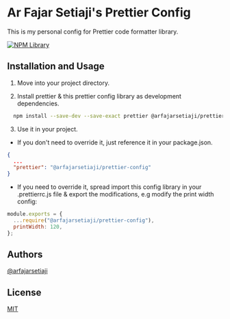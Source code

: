 
# Ar Fajar Setiaji's Prettier Config

This is my personal config for Prettier code formatter library.

[![NPM Library](https://img.shields.io/npm/v/@arfajarsetiaji/prettier-config?style=flat-square)](https://www.npmjs.com/package/@arfajarsetiaji/prettier-config)
## Installation and Usage

1. Move into your project directory.

2. Install prettier & this prettier config library as development dependencies.

```bash
  npm install --save-dev --save-exact prettier @arfajarsetiaji/prettier-config
```

3. Use it in your project.

  - If you don't need to override it, just reference it in your package.json.

```json
{
  ...
  "prettier": "@arfajarsetiaji/prettier-config"
}
```

- If you need to override it, spread import this config library in your .prettierrc.js file & export the modifications, e.g modify the print width config:

```js
module.exports = {
  ...require("@arfajarsetiaji/prettier-config"),
  printWidth: 120,
};
```
## Authors

[@arfajarsetiaji](https://www.github.com/arfajarsetiaji)


## License

[MIT](https://github.com/arfajarsetiaji/prettier-config/blob/main/LICENSE)
